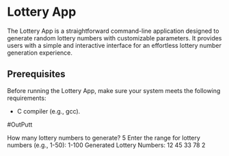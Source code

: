 # Lottery App

The Lottery App is a straightforward command-line application designed to generate random lottery numbers with customizable parameters. It provides users with a simple and interactive interface for an effortless lottery number generation experience.

## Prerequisites

Before running the Lottery App, make sure your system meets the following requirements:

- C compiler (e.g., gcc).


#OutPutt

How many lottery numbers to generate? 5
Enter the range for lottery numbers (e.g., 1-50): 1-100
Generated Lottery Numbers: 12 45 33 78 2